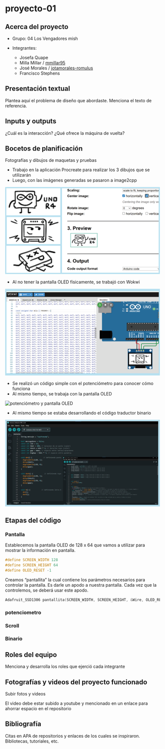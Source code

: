 # proyecto-01

## Acerca del proyecto

- Grupo: 04 Los Vengadores mish

- Integrantes:
  - Josefa Quape
  - Milla Millar / [mmillar95](https://github.com/mmillar95)
  - José Morales / [jotamorales-romulus](https://github.com/jotamorales-romulus)
  - Francisco Stephens

## Presentación textual

Plantea aquí el problema de diseño que abordaste. Menciona el texto de referencia.

## Inputs y outputs

¿Cuál es la interacción? ¿Qué ofrece la máquina de vuelta?

## Bocetos de planificación

Fotografías y dibujos de maquetas y pruebas

- Trabajo en la aplicación Procreate para realizar los 3 dibujos que se utilizarán
- Luego, con las imágenes generadas se pasaron a image2cpp
  
![dibujo procreate a image2cpp](./imagenes/imagenCodigo.png)

- Al no tener la pantalla OLED físicamente, se trabajó con Wokwi
  
![trabajo en wokwi](./imagenes/wokwi.png)

- Se realizó un código simple con el potenciómetro para conocer cómo funciona
- Al mismo tiempo, se trabaja con la pantalla OLED
  
![potenciómetro y pantalla OLED](./imagenes/pantallaPotenciometro.png)

- Al mismo tiempo se estaba desarrollando el código traductor binario
  
![traductor binario](./imagenes/traductorBinario.png)


## Etapas del código

### Pantalla 

Establecemos la pantalla OLED de 128 x 64 que vamos a utilizar para mostrar la información en pantalla.

```cpp
#define SCREEN_WIDTH 128
#define SCREEN_HEIGHT 64
#define OLED_RESET -1
```

Creamos “pantallita” la cual contiene los parámetros necesarios para controlar la pantalla. Es darle un apodo a nuestra pantalla. Cada vez que la controlemos, se deberá usar este apodo.

```cpp
Adafruit_SSD1306 pantallita(SCREEN_WIDTH, SCREEN_HEIGHT, &Wire, OLED_RESET);
```












### potenciometro



















### Scroll 






















### Binario


















## Roles del equipo

Menciona y desarrolla los roles que ejerció cada integrante

## Fotografías y videos del proyecto funcionado

Subir fotos y videos

El video debe estar subido a youtube y mencionado en un enlace para ahorrar espacio en el repositorio

## Bibliografía

Citas en APA de repositorios y enlaces de los cuales se inspiraron. Bibliotecas, tutoriales, etc.
